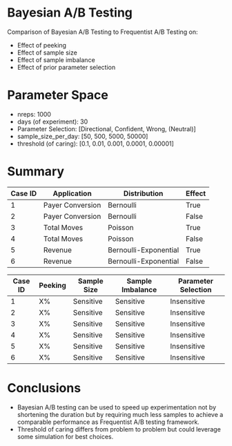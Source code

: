 # Bayesian A/B Testing

Comparison of Bayesian A/B Testing to Frequentist A/B Testing on:

* Effect of peeking
* Effect of sample size
* Effect of sample imbalance
* Effect of prior parameter selection

# Parameter Space


* nreps: 1000
* days (of experiment): 30
* Parameter Selection: [Directional, Confident, Wrong, (Neutral)]
* sample_size_per_day: [50, 500, 5000, 50000]
* threshold (of caring): [0.1, 0.01, 0.001, 0.0001, 0.00001]


# Summary

| Case ID | Application      | Distribution          | Effect  |
| ------- | ---------------- | --------------------- | ------- |
| 1       | Payer Conversion | Bernoulli             | True    |
| 2       | Payer Conversion | Bernoulli             | False   |
| 3       | Total Moves      | Poisson               | True    |
| 4       | Total Moves      | Poisson               | False   |
| 5       | Revenue          | Bernoulli-Exponential | True    |
| 6       | Revenue          | Bernoulli-Exponential | False   |


| Case ID | Peeking | Sample Size | Sample Imbalance | Parameter Selection |
| ------- | ------- | ----------- | ---------------- | ------------------- |
| 1       | X%      | Sensitive   | Sensitive        | Insensitive         |
| 2       | X%      | Sensitive   | Sensitive        | Insensitive         |
| 3       | X%      | Sensitive   | Sensitive        | Insensitive         |
| 4       | X%      | Sensitive   | Sensitive        | Insensitive         |
| 5       | X%      | Sensitive   | Sensitive        | Insensitive         |
| 6       | X%      | Sensitive   | Sensitive        | Insensitive         |


# Conclusions

* Bayesian A/B testing can be used to speed up experimentation not by shortening the duration but by requiring much less samples to achieve a comparable performance as Frequentist A/B testing framework.
* Threshold of caring differs from problem to problem but could leverage some simulation for best choices.
